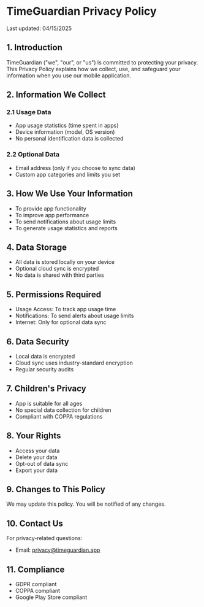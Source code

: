 # TimeGuardian Privacy Policy

Last updated: 04/15/2025

## 1. Introduction

TimeGuardian ("we", "our", or "us") is committed to protecting your privacy. This Privacy Policy explains how we collect, use, and safeguard your information when you use our mobile application.

## 2. Information We Collect

### 2.1 Usage Data
- App usage statistics (time spent in apps)
- Device information (model, OS version)
- No personal identification data is collected

### 2.2 Optional Data
- Email address (only if you choose to sync data)
- Custom app categories and limits you set

## 3. How We Use Your Information

- To provide app functionality
- To improve app performance
- To send notifications about usage limits
- To generate usage statistics and reports

## 4. Data Storage

- All data is stored locally on your device
- Optional cloud sync is encrypted
- No data is shared with third parties

## 5. Permissions Required

- Usage Access: To track app usage time
- Notifications: To send alerts about usage limits
- Internet: Only for optional data sync

## 6. Data Security

- Local data is encrypted
- Cloud sync uses industry-standard encryption
- Regular security audits

## 7. Children's Privacy

- App is suitable for all ages
- No special data collection for children
- Compliant with COPPA regulations

## 8. Your Rights

- Access your data
- Delete your data
- Opt-out of data sync
- Export your data

## 9. Changes to This Policy

We may update this policy. You will be notified of any changes.

## 10. Contact Us

For privacy-related questions:
- Email: privacy@timeguardian.app

## 11. Compliance

- GDPR compliant
- COPPA compliant
- Google Play Store compliant 